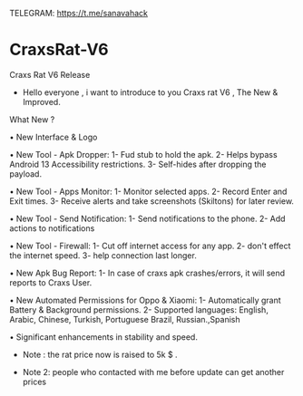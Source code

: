 TELEGRAM: https://t.me/sanavahack
# CraxsRat-V6
Craxs Rat V6 Release
- Hello everyone , i want to introduce to you Craxs rat V6 , The New & Improved.


What New ?

• New Interface & Logo

• New Tool - Apk Dropper:
1- Fud stub to hold the apk.
2- Helps bypass Android 13 Accessibility restrictions.
3- Self-hides after dropping the payload.

• New Tool - Apps Monitor:
1- Monitor selected apps.
2- Record Enter and Exit times.
3- Receive alerts and take screenshots (Skiltons) for later review.

• New Tool - Send Notification:
1- Send notifications to the phone.
2- Add actions to notifications

• New Tool - Firewall:
1- Cut off internet access for any app.
2- don't effect the internet speed.
3- help connection last longer.

• New Apk Bug Report:
1- In case of craxs apk crashes/errors, it will  send reports to Craxs User.

• New Automated Permissions for Oppo & Xiaomi:
1- Automatically grant Battery & Background permissions.
2- Supported languages: English, Arabic, Chinese, Turkish, Portuguese Brazil, Russian.,Spanish 

• Significant enhancements in stability and speed.

- Note : the rat price now is raised to 5k $ .

- Note 2: people who contacted with me before update can get another prices
